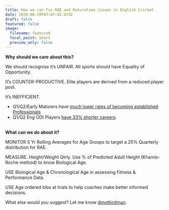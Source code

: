 ```yaml
---
title: How we can fix RAE and Maturation issues in English Cricket
date: 2020-06-29T07:07:42.079Z
draft: false
featured: false
image:
  filename: featured
  focal_point: Smart
  preview_only: false
---
```

**Why should we care about this?**

We should recognise it’s UNFAIR. All sports should have Equality of Opportunity.

It’s COUNTER-PRODUCTIVE. Elite players are derived from a reduced player pool.

It’s INEFFICIENT.

* Q1/Q2/Early Maturers have [much lower rates of becoming established Professionals](https://onemoresummer.co.uk/post/how-rae-affects-a-county-career/)
* Q1/Q2 Eng ODI Players [have 33% shorter careers](https://onemoresummer.co.uk/post/but-weve-just-won-a-world-cup/).

**\
What can we do about it?**

MONITOR 5 Yr Rolling Averages for Age Groups to target a 25% Quarterly distribution for RAE.

MEASURE. Height/Weight Qtrly. Use % of Predicted Adult Height (Khamis-Roche method) to know Biological Age.

USE Biological Age & Chronological Age in assessing Fitness & Performance Data.

USE Age ordered bibs at trials to help coaches make better informed decisions.

What else would you suggest? Let me know [@nothirdman](http://twitter.com/nothirdman).